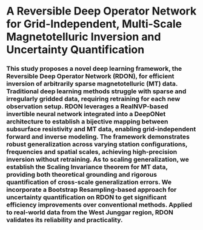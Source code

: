 # A Reversible Deep Operator Network for Grid-Independent, Multi-Scale Magnetotelluric Inversion and Uncertainty Quantification
### This study proposes a novel deep learning framework, the Reversible Deep Operator Network (RDON), for efficient inversion of arbitrarily sparse magnetotelluric (MT) data. Traditional deep learning methods struggle with sparse and irregularly gridded data, requiring retraining for each new observation setup. RDON leverages a RealNVP-based invertible neural network integrated into a DeepONet architecture to establish a bijective mapping between subsurface resistivity and MT data, enabling grid-independent forward and inverse modeling. The framework demonstrates robust generalization across varying station configurations, frequencies and spatial scales, achieving high-precision inversion without retraining. As to scaling generalization, we establish the Scaling Invariance theorem for MT data, providing both theoretical grounding and rigorous quantification of cross-scale generalization errors. We incorporate a Bootstrap Resampling-based approach for uncertainty quantification on RDON to get significant efficiency improvements over conventional methods. Applied to real-world data from the West Junggar region, RDON validates its reliability and practicality.
